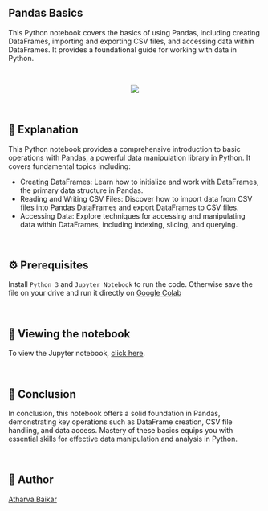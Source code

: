 ## Pandas Basics

This Python notebook covers the basics of using Pandas, including creating DataFrames, importing and exporting CSV files, and accessing data within DataFrames. 
It provides a foundational guide for working with data in Python.

<br>

<p align="center">
    <img src="https://github.com/user-attachments/assets/24185314-86d6-410a-a92a-4f3acc569bf3">
    
</p>

<br>

## 🌟 Explanation

This Python notebook provides a comprehensive introduction to basic operations with Pandas, a powerful data manipulation library in Python. It covers fundamental topics including:

- Creating DataFrames: Learn how to initialize and work with DataFrames, the primary data structure in Pandas.
- Reading and Writing CSV Files: Discover how to import data from CSV files into Pandas DataFrames and export DataFrames to CSV files.
- Accessing Data: Explore techniques for accessing and manipulating data within DataFrames, including indexing, slicing, and querying.

<br>

## ⚙️ Prerequisites

Install `Python 3` and `Jupyter Notebook` to run the code. Otherwise save the file on your drive and run it directly on [Google Colab](https://colab.research.google.com)

<br>

## 📒 Viewing the notebook

To view the Jupyter notebook, [click here](https://github.com/DarkGuardian641/Python-Mini-Projects/new/main/Projects/Pandas/Basics.ipynb).

<br>

## 📜 Conclusion

In conclusion, this notebook offers a solid foundation in Pandas, demonstrating key operations such as DataFrame creation, CSV file handling, and data access. 
Mastery of these basics equips you with essential skills for effective data manipulation and analysis in Python.

<br>

## 🤖 Author

[Atharva Baikar](https://github.com/DarkGuardian641)

